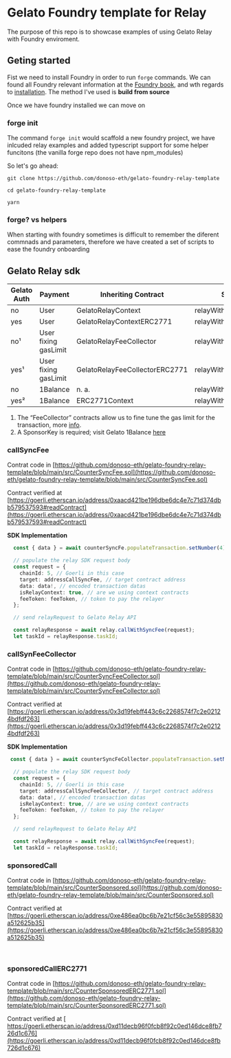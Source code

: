 # Gelato Foundry template for Relay

The purpose of this repo is to showcase examples of using Gelato Relay with Foundry enviroment. 


## Geting started

Fist we need to install Foundry in order to run `forge` commands. We can found all Foundry relevant information at the [Foundry book](https://book.getfoundry.sh/), and wth regards to [installation](https://book.getfoundry.sh/getting-started/installation). The method I've used is **build from source**

Once we have foundry installed we can move on

### forge init
The command `forge init` would scaffold a new foundry project, we have inlcuded relay examples and added typescript support for some helper funcitons (the vanilla forge repo does not have npm_modules)

So let's go ahead:

`git clone https://github.com/donoso-eth/gelato-foundry-relay-template`

`cd gelato-foundry-relay-template`

`yarn`


### forge? vs helpers
When starting with foundry sometimes is difficult to remember the diferent commnads and parameters, therefore we have created a set of scripts to ease the foundry onboarding


## Gelato Relay sdk


| Gelato Auth | Payment              | Inheriting Contract            | SDK/API method                |
| ----------- | -------------------- | ------------------------------ | ----------------------------- |
| no          | User                 | GelatoRelayContext             | relayWithSyncFee              |
| yes         | User                 | GelatoRelayContextERC2771      | relayWithSyncFeeERC2771       |
| no¹        | User fixing gasLimit | GelatoRelayFeeCollector        | relayWithSyncFee              |
| yes¹       | User fixing gasLimit | GelatoRelayFeeCollectorERC2771 | relayWithSyncFeeERC2771       |
| no          | 1Balance             | n. a.                          | relayWithSponsoredCall        |
| yes²       | 1Balance             | ERC2771Context                 | relayWithSponsoredCallERC2771 |

1. The “FeeCollector” contracts allow us to fine tune the gas limit for the transaction, more [info](https://docs.gelato.network/developer-services/relay/quick-start/relaywithsyncfee/relay-context-contracts#gelatorelayfeecollector).
2. A SponsorKey is required; visit Gelato 1Balance [here](https://relay.gelato.network/)



### callSyncFee

Contrat code in [https://github.com/donoso-eth/gelato-foundry-relay-template/blob/main/src/CounterSyncFee.sol](https://github.com/donoso-eth/gelato-foundry-relay-template/blob/main/src/CounterSyncFee.sol)

Contract verified at [https://goerli.etherscan.io/address/0xaacd421be196dbe6dc4e7c71d374dbb579537593#readContract](https://goerli.etherscan.io/address/0xaacd421be196dbe6dc4e7c71d374dbb579537593#readContract)

**SDK Implementation**


```ts
  const { data } = await counterSyncFe.populateTransaction.setNumber(4);

  // populate the relay SDK request body 
  const request = {
    chainId: 5, // Goerli in this case
    target: addressCallSyncFee, // target contract address
    data: data!, // encoded transaction datas
    isRelayContext: true, // are we using context contracts
    feeToken: feeToken, // token to pay the relayer
  };

  // send relayRequest to Gelato Relay API 

  const relayResponse = await relay.callWithSyncFee(request);
  let taskId = relayResponse.taskId;
  ```

### callSynFeeCollector

Contrat code in [https://github.com/donoso-eth/gelato-foundry-relay-template/blob/main/src/CounterSyncFeeCollector.sol](https://github.com/donoso-eth/gelato-foundry-relay-template/blob/main/src/CounterSyncFeeCollector.sol)

Contract verified at [https://goerli.etherscan.io/address/0x3d19febff443c6c2268574f7c2e02124bdfdf263](https://goerli.etherscan.io/address/0x3d19febff443c6c2268574f7c2e02124bdfdf263)

**SDK Implementation**

```ts
 const { data } = await counterSyncFeCollector.populateTransaction.setNumber(7,estimatedFee);

  // populate the relay SDK request body 
  const request = {
    chainId: 5, // Goerli in this case
    target: addressCallSyncFeeCollector, // target contract address
    data: data!, // encoded transaction datas
    isRelayContext: true, // are we using context contracts
    feeToken: feeToken, // token to pay the relayer
  };

  // send relayRequest to Gelato Relay API

  const relayResponse = await relay.callWithSyncFee(request);
  let taskId = relayResponse.taskId;
  ```

### sponsoredCall


Contrat code in [https://github.com/donoso-eth/gelato-foundry-relay-template/blob/main/src/CounterSponsored.sol](https://github.com/donoso-eth/gelato-foundry-relay-template/blob/main/src/CounterSponsored.sol)

Contract verified at [https://goerli.etherscan.io/address/0xe486ea0bc6b7e21cf56c3e55895830a512625b35](https://goerli.etherscan.io/address/0xe486ea0bc6b7e21cf56c3e55895830a512625b35)  

  &nbsp; 

### sponsoredCallERC2771

Contrat code in [https://github.com/donoso-eth/gelato-foundry-relay-template/blob/main/src/CounterSponsoredERC2771.sol](https://github.com/donoso-eth/gelato-foundry-relay-template/blob/main/src/CounterSponsoredERC2771.sol)

Contract verified at [ https://goerli.etherscan.io/address/0xd11decb96f0fcb8f92c0ed146dce8fb726d1c676](https://goerli.etherscan.io/address/0xd11decb96f0fcb8f92c0ed146dce8fb726d1c676)




